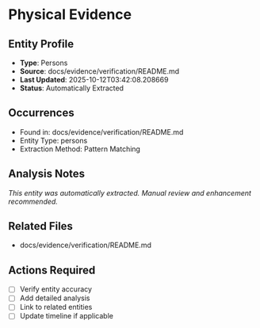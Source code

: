 # Physical Evidence

## Entity Profile
- **Type**: Persons
- **Source**: docs/evidence/verification/README.md
- **Last Updated**: 2025-10-12T03:42:08.208669
- **Status**: Automatically Extracted

## Occurrences
- Found in: docs/evidence/verification/README.md
- Entity Type: persons
- Extraction Method: Pattern Matching

## Analysis Notes
*This entity was automatically extracted. Manual review and enhancement recommended.*

## Related Files
- docs/evidence/verification/README.md

## Actions Required
- [ ] Verify entity accuracy
- [ ] Add detailed analysis
- [ ] Link to related entities
- [ ] Update timeline if applicable
